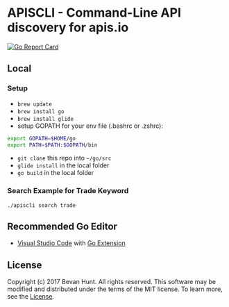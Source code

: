 # APISCLI - Command-Line API discovery for apis.io

[![Go Report Card](https://goreportcard.com/badge/github.com/bevanhunt/apiscli)](https://goreportcard.com/report/github.com/bevanhunt/apiscli)

## Local

### Setup
- ` brew update `
- ` brew install go `
- ` brew install glide `
-  setup GOPATH for your env file (.bashrc or .zshrc):
```bash
export GOPATH=$HOME/go
export PATH=$PATH:$GOPATH/bin
```
- ` git clone ` this repo into ` ~/go/src `
- ` glide install ` in the local folder
- ` go build ` in the local folder

### Search Example for Trade Keyword

` ./apiscli search trade `

## Recommended Go Editor
- [Visual Studio Code](https://code.visualstudio.com/) with [Go Extension](https://github.com/Microsoft/vscode-go)

## License
Copyright (c) 2017 Bevan Hunt. All rights reserved.
This software may be modified and distributed under the terms of the MIT license. To learn more, see the [License](LICENSE.md).